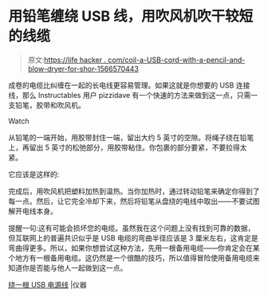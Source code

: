 # 用铅笔缠绕 USB 线，用吹风机吹干较短的线缆

> 原文:[https://life hacker . com/coil-a-USB-cord-with-a-pencil-and-blow-dryer-for-shor-1566570443](https://lifehacker.com/coil-a-usb-cord-with-a-pencil-and-blow-dryer-for-a-shor-1566570443)

成卷的电缆比纠缠在一起的长电线更容易管理。如果这就是你想要的 USB 连接线，那么 Instructables 用户 pizzidave 有一个快速的方法来做到这一点，只需一支铅笔，胶带和吹风机。

Watch

从铅笔的一端开始，用胶带封住一端，留出大约 5 英寸的空隙。将绳子绕在铅笔上，再留出 5 英寸的松弛部分，用胶带粘住。你包裹的部分要紧，不要拉得太紧。

它应该是这样的:

完成后，用吹风机把塑料加热到温热。当你加热时，通过转动铅笔来确定你得到了每一点。然后，让它完全冷却下来，然后将铅笔从盘绕的电线中取出——不要试图解开电线本身。

提醒一句:这有可能会损坏您的电缆。虽然我在这个问题上没有找到可靠的数据，但互联网上的普遍共识似乎是 USB 电缆的弯曲半径应该是 3 厘米左右，这肯定是弯曲得更多。所以，如果你想尝试这种方法，先用一根备用电缆——你肯定会在某个地方有一根备用电缆。这仍然是一个很酷的技巧，所以值得冒险使用备用电缆来知道你是否能与他人一起做到这一点。

[绕一根 USB 电源线](http://www.instructables.com/id/Coiling-a-USB-power-cord/) |仪器